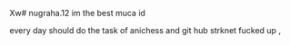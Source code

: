 Xw# nugraha.12 
im the best
muca id

every day should do the task of anichess and git hub
strknet fucked up
,
